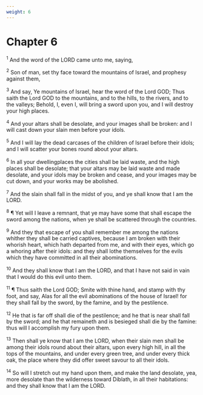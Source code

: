 ```yaml
---
weight: 6
---
```


# Chapter 6

<sup>1</sup> And the word of the LORD came unto me, saying, 

<sup>2</sup> Son of man, set thy face toward the mountains of Israel, and prophesy against them, 

<sup>3</sup> And say, Ye mountains of Israel, hear the word of the Lord GOD; Thus saith the Lord GOD to the mountains, and to the hills, to the rivers, and to the valleys; Behold, I, even I, will bring a sword upon you, and I will destroy your high places. 

<sup>4</sup> And your altars shall be desolate, and your images shall be broken: and I will cast down your slain men before your idols. 

<sup>5</sup> And I will lay the dead carcases of the children of Israel before their idols; and I will scatter your bones round about your altars. 

<sup>6</sup> In all your dwellingplaces the cities shall be laid waste, and the high places shall be desolate; that your altars may be laid waste and made desolate, and your idols may be broken and cease, and your images may be cut down, and your works may be abolished. 

<sup>7</sup> And the slain shall fall in the midst of you, and ye shall know that I am the LORD. 

<sup>8</sup> ¶ Yet will I leave a remnant, that ye may have some that shall escape the sword among the nations, when ye shall be scattered through the countries. 

<sup>9</sup> And they that escape of you shall remember me among the nations whither they shall be carried captives, because I am broken with their whorish heart, which hath departed from me, and with their eyes, which go a whoring after their idols: and they shall lothe themselves for the evils which they have committed in all their abominations. 

<sup>10</sup> And they shall know that I am the LORD, and that I have not said in vain that I would do this evil unto them. 

<sup>11</sup> ¶ Thus saith the Lord GOD; Smite with thine hand, and stamp with thy foot, and say, Alas for all the evil abominations of the house of Israel! for they shall fall by the sword, by the famine, and by the pestilence. 

<sup>12</sup> He that is far off shall die of the pestilence; and he that is near shall fall by the sword; and he that remaineth and is besieged shall die by the famine: thus will I accomplish my fury upon them. 

<sup>13</sup> Then shall ye know that I am the LORD, when their slain men shall be among their idols round about their altars, upon every high hill, in all the tops of the mountains, and under every green tree, and under every thick oak, the place where they did offer sweet savour to all their idols. 

<sup>14</sup> So will I stretch out my hand upon them, and make the land desolate, yea, more desolate than the wilderness toward Diblath, in all their habitations: and they shall know that I am the LORD. 


